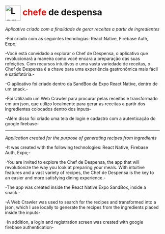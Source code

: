 <h1>
  <img src="https://snack-code-uploads.s3.us-west-1.amazonaws.com/~asset/100a3f3d6518e0ce8c08f25594574c33" alt="Logo" style="vertical-align: middle; height: 50px;">
  <span style="color: red;">chefe</span> de despensa
</h1>

*Aplicativo criado com a finalidade de gerar receitas a partir de ingredientes*

-Foi criado com as seguintes tecnologias: React Native, Firebase Auth, Expo;

-Você está convidado a explorar o Chef de Despensa, o aplicativo que revolucionará a maneira como você encara a preparação das suas refeições. Com recursos intuitivos e uma vasta variedade de receitas, o Chef de Despensa é a chave para uma experiência gastronômica mais fácil e satisfatória.-

-O aplicativo foi criado dentro da SandBox da Expo React Native, dentro de um snack.-

-Foi Utilizado um Web Crawler para procurar pelas receitas e transformado em um json, que utilizo localmente para gerar as receitas a partir dos ingredientes colocados dentro dos inputs-

-Além disso foi criado uma tela de login e cadastro com a autenticação do google firebase-

**************************************************************************************************************************************

*Application created for the purpose of generating recipes from ingredients*

-It was created with the following technologies: React Native, Firebase Auth, Expo;-

-You are invited to explore the Chef de Despensa, the app that will revolutionize the way you look at preparing your meals. With intuitive features and a vast variety of recipes, the Chef de Despensa is the key to an easier and more satisfying dining experience.-

-The app was created inside the React Native Expo SandBox, inside a snack.-

-A Web Crawler was used to search for the recipes and transformed into a json, which I use locally to generate the recipes from the ingredients placed inside the inputs-

-In addition, a login and registration screen was created with google firebase authentication-
